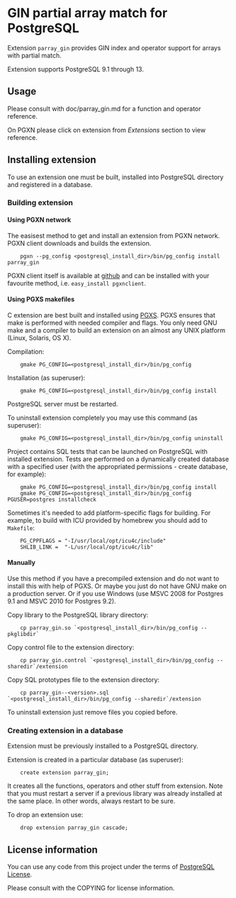GIN partial array match for PostgreSQL
======================================

Extension `parray_gin` provides GIN index and operator support for arrays with partial match.

Extension supports PostgreSQL 9.1 through 13.

Usage
-----

Please consult with doc/parray_gin.md for a function and operator reference.

On PGXN please click on extension from _Extensions_ section to view reference.

Installing extension
--------------------

To use an extension one must be built, installed into PostgreSQL directory
and registered in a database.

### Building extension

#### Using PGXN network

The easisest method to get and install an extension from PGXN network.
PGXN client downloads and builds the extension.

		pgxn --pg_config <postgresql_install_dir>/bin/pg_config install parray_gin

PGXN client itself is available at [github](https://github.com/dvarrazzo/pgxnclient) and
can be installed with your favourite method, i.e. `easy_install pgxnclient`.

#### Using PGXS makefiles

C extension are best built and installed using [PGXS](http://www.postgresql.org/docs/9.1/static/extend-pgxs.html).
PGXS ensures that make is performed with needed compiler and flags. You only need GNU make and a compiler to build
an extension on an almost any UNIX platform (Linux, Solaris, OS X).

Compilation:

		gmake PG_CONFIG=<postgresql_install_dir>/bin/pg_config

Installation (as superuser):

		gmake PG_CONFIG=<postgresql_install_dir>/bin/pg_config install

PostgreSQL server must be restarted. 

To uninstall extension completely you may use this command (as superuser):

		gmake PG_CONFIG=<postgresql_install_dir>/bin/pg_config uninstall

Project contains SQL tests that can be launched on PostgreSQL with installed extension.
Tests are performed on a dynamically created database with a specified user (with the 
appropriated permissions - create database, for example):

		gmake PG_CONFIG=<postgresql_install_dir>/bin/pg_config install
		gmake PG_CONFIG=<postgresql_install_dir>/bin/pg_config PGUSER=postgres installcheck

Sometimes it's needed to add platform-specific flags for building. For example,
to build with ICU provided by homebrew you should add to `Makefile`:

		PG_CPPFLAGS = "-I/usr/local/opt/icu4c/include"
		SHLIB_LINK =  "-L/usr/local/opt/icu4c/lib"

#### Manually

Use this method if you have a precompiled extension and do not want to install this with help of PGXS.
Or maybe you just do not have GNU make on a production server.
Or if you use Windows (use MSVC 2008 for Postgres 9.1 and MSVC 2010 for Postgres 9.2).

Copy library to the PostgreSQL library directory:

		cp parray_gin.so `<postgresql_install_dir>/bin/pg_config --pkglibdir` 

Copy control file to the extension directory:
		
		cp parray_gin.control `<postgresql_install_dir>/bin/pg_config --sharedir`/extension

Copy SQL prototypes file to the extension directory:
		
		cp parray_gin--<version>.sql `<postgresql_install_dir>/bin/pg_config --sharedir`/extension

To uninstall extension just remove files you copied before.

### Creating extension in a database

Extension must be previously installed to a PostgreSQL directory.

Extension is created in a particular database (as superuser):

		create extension parray_gin;

It creates all the functions, operators and other stuff from extension.
Note that you must restart a server if a previous library was already installed
at the same place. In other words, always restart to be sure. 

To drop an extension use:

		drop extension parray_gin cascade;


License information
-------------------

You can use any code from this project under the terms of [PostgreSQL License](http://www.postgresql.org/about/licence/).

Please consult with the COPYING for license information.
<!-- vim: set noexpandtab tabstop=4 shiftwidth=4 colorcolumn=80: -->
